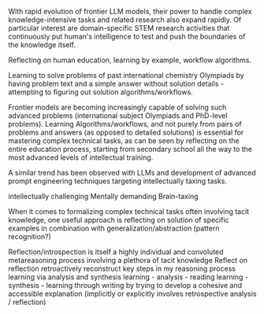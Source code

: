 

With rapid evolution of frontier LLM models, their power to handle complex knowledge-intensive tasks and related research also expand rapidly. Of particular interest are domain-specific STEM research activities that continuously put human's intelligence to test and push the boundaries of the knowledge itself.

Reflecting on human education, learning by example, workflow algorithms.

Learning to solve problems of past international chemistry Olympiads by having problem text and a simple answer without solution details - attempting to figuring out solution algorithms/workflows. 

Frontier models are becoming increasingly capable of solving such advanced problems (international subject Olympiads and PhD-level problems). Learning Algorithms/workflows, and not purely from pairs of problems and answers (as opposed to detailed solutions) is essential for mastering complex technical tasks, as can be seen by reflecting on the entire education process, starting from secondary school all the way to the most advanced levels of intellectual training.

A similar trend has been observed with LLMs and development of advanced prompt engineering techniques targeting intellectually taxing tasks.

intellectually challenging
Mentally demanding
Brain-taxing 

When it comes to formalizing complex technical tasks often involving tacit knowledge, one useful approach is reflecting on solution of specific examples in combination with generalization/abstraction (pattern recognition?)

Reflection/introspection is itself a highly individual and convoluted metareasoning process involving a plethora of tacit knowledge
Reflect on reflection
retroactively reconstruct key steps in my reasoning process
learning via analysis and synthesis
learning - analysis - reading
learning - synthesis - learning through writing by trying to develop a cohesive and accessible explanation (implicitly or explicitly involves retrospective analysis / reflection)

